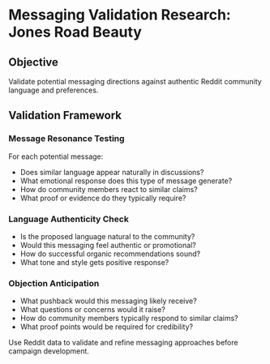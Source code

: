 # Messaging Validation Research: Jones Road Beauty

## Objective
Validate potential messaging directions against authentic Reddit community language and preferences.

## Validation Framework

### Message Resonance Testing
For each potential message:
- Does similar language appear naturally in discussions?
- What emotional response does this type of message generate?
- How do community members react to similar claims?
- What proof or evidence do they typically require?

### Language Authenticity Check
- Is the proposed language natural to the community?
- Would this messaging feel authentic or promotional?
- How do successful organic recommendations sound?
- What tone and style gets positive response?

### Objection Anticipation
- What pushback would this messaging likely receive?
- What questions or concerns would it raise?
- How do community members typically respond to similar claims?
- What proof points would be required for credibility?

Use Reddit data to validate and refine messaging approaches before campaign development.
